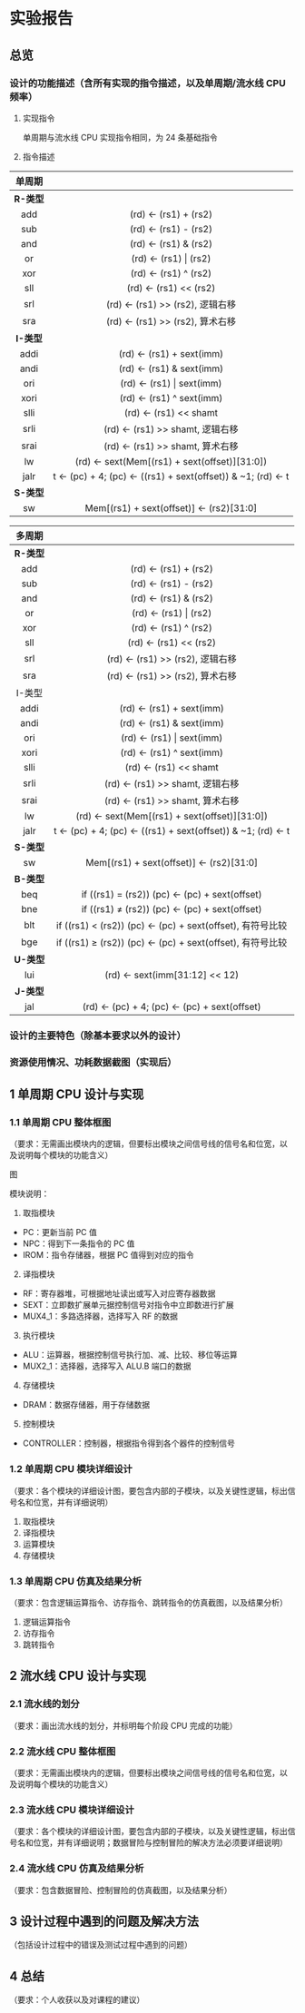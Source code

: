 # 实验报告

## 总览

### 设计的功能描述（含所有实现的指令描述，以及单周期/流水线 CPU 频率）

1. 实现指令

   单周期与流水线 CPU 实现指令相同，为 24 条基础指令

2. 指令描述

|   单周期   |                                                            |
| :--------: | :--------------------------------------------------------: |
| **R-类型** |                                                            |
|    add     |                    (rd) ← (rs1) + (rs2)                    |
|    sub     |                    (rd) ← (rs1) - (rs2)                    |
|    and     |                   (rd) ← (rs1) &  (rs2)                    |
|     or     |                   (rd) ← (rs1) \| (rs2)                    |
|    xor     |                    (rd) ← (rs1) ^ (rs2)                    |
|    sll     |                   (rd) ← (rs1) <<  (rs2)                   |
|    srl     |              (rd) ← (rs1) >>  (rs2), 逻辑右移              |
|    sra     |              (rd) ← (rs1) >>  (rs2), 算术右移              |
| **I-类型** |                                                            |
|    addi    |                 (rd) ← (rs1) +  sext(imm)                  |
|    andi    |                 (rd) ← (rs1) &  sext(imm)                  |
|    ori     |                 (rd) ← (rs1) \|  sext(imm)                 |
|    xori    |                 (rd) ← (rs1) ^  sext(imm)                  |
|    slli    |                   (rd) ← (rs1) <<  shamt                   |
|    srli    |              (rd) ← (rs1) >>  shamt, 逻辑右移              |
|    srai    |              (rd) ← (rs1) >>  shamt, 算术右移              |
|     lw     |       (rd) ← sext(Mem[(rs1)  + sext(offset)][31:0])        |
|    jalr    | t ← (pc) + 4; (pc) ← ((rs1) + sext(offset)) & ~1; (rd) ← t |
| **S-类型** |                                                            |
|     sw     |          Mem[(rs1) + sext(offset)] ← (rs2)[31:0]           |

|   多周期   |                                                            |
| :--------: | :--------------------------------------------------------: |
| **R-类型** |                                                            |
|    add     |                    (rd) ← (rs1) + (rs2)                    |
|    sub     |                    (rd) ← (rs1) - (rs2)                    |
|    and     |                   (rd) ← (rs1) &  (rs2)                    |
|     or     |                   (rd) ← (rs1) \| (rs2)                    |
|    xor     |                    (rd) ← (rs1) ^ (rs2)                    |
|    sll     |                   (rd) ← (rs1) <<  (rs2)                   |
|    srl     |              (rd) ← (rs1) >>  (rs2), 逻辑右移              |
|    sra     |              (rd) ← (rs1) >>  (rs2), 算术右移              |
|   I-类型   |                                                            |
|    addi    |                 (rd) ← (rs1) +  sext(imm)                  |
|    andi    |                 (rd) ← (rs1) &  sext(imm)                  |
|    ori     |                 (rd) ← (rs1) \|  sext(imm)                 |
|    xori    |                 (rd) ← (rs1) ^  sext(imm)                  |
|    slli    |                   (rd) ← (rs1) <<  shamt                   |
|    srli    |              (rd) ← (rs1) >>  shamt, 逻辑右移              |
|    srai    |              (rd) ← (rs1) >>  shamt, 算术右移              |
|     lw     |       (rd) ← sext(Mem[(rs1)  + sext(offset)][31:0])        |
|    jalr    | t ← (pc) + 4; (pc) ← ((rs1) + sext(offset)) & ~1; (rd) ← t |
| **S-类型** |                                                            |
|     sw     |          Mem[(rs1) + sext(offset)] ← (rs2)[31:0]           |
| **B-类型** |                                                            |
|    beq     |       if ((rs1) = (rs2)) (pc) ← (pc) + sext(offset)        |
|    bne     |       if ((rs1) ≠ (rs2)) (pc) ← (pc) + sext(offset)        |
|    blt     | if ((rs1) < (rs2)) (pc) ← (pc) + sext(offset), 有符号比较  |
|    bge     | if ((rs1) ≥ (rs2)) (pc) ← (pc) + sext(offset), 有符号比较  |
| **U-类型** |                                                            |
|    lui     |               (rd) ← sext(imm[31:12]  << 12)               |
| **J-类型** |                                                            |
|    jal     |        (rd) ← (pc) + 4; (pc) ← (pc) + sext(offset)         |

### 设计的主要特色（除基本要求以外的设计）

### 资源使用情况、功耗数据截图（实现后）

## 1 单周期 CPU 设计与实现

### 1.1 单周期 CPU 整体框图

（要求：无需画出模块内的逻辑，但要标出模块之间信号线的信号名和位宽，以 及说明每个模块的功能含义）

图

模块说明：

1. 取指模块
  - PC：更新当前 PC 值
  - NPC：得到下一条指令的 PC 值
  - IROM：指令存储器，根据 PC 值得到对应的指令
2. 译指模块
  - RF：寄存器堆，可根据地址读出或写入对应寄存器数据
  - SEXT：立即数扩展单元据控制信号对指令中立即数进行扩展
  - MUX4_1：多路选择器，选择写入 RF 的数据
3. 执行模块
  - ALU：运算器，根据控制信号执行加、减、比较、移位等运算
  - MUX2_1：选择器，选择写入 ALU.B 端口的数据
4. 存储模块
  - DRAM：数据存储器，用于存储数据
5. 控制模块
  - CONTROLLER：控制器，根据指令得到各个器件的控制信号

### 1.2 单周期 CPU 模块详细设计

（要求：各个模块的详细设计图，要包含内部的子模块，以及关键性逻辑，标出信 号名和位宽，并有详细说明）

1.  取指模块
2. 译指模块
3. 运算模块
4. 存储模块

### 1.3 单周期 CPU 仿真及结果分析

（要求：包含逻辑运算指令、访存指令、跳转指令的仿真截图，以及结果分析）

1. 逻辑运算指令
2. 访存指令
3. 跳转指令

## 2 流水线 CPU 设计与实现

### 2.1 流水线的划分

（要求：画出流水线的划分，并标明每个阶段 CPU 完成的功能）

### 2.2 流水线 CPU 整体框图

（要求：无需画出模块内的逻辑，但要标出模块之间信号线的信号名和位宽，以 及说明每个模块的功能含义）

### 2.3 流水线 CPU 模块详细设计

（要求：各个模块的详细设计图，要包含内部的子模块，以及关键性逻辑，标出信号名和位宽，并有详细说明；数据冒险与控制冒险的解决方法必须要详细说明）

### 2.4 流水线 CPU 仿真及结果分析

（要求：包含数据冒险、控制冒险的仿真截图，以及结果分析）

## 3 设计过程中遇到的问题及解决方法

（包括设计过程中的错误及测试过程中遇到的问题）

## 4 总结

（要求：个人收获以及对课程的建议）